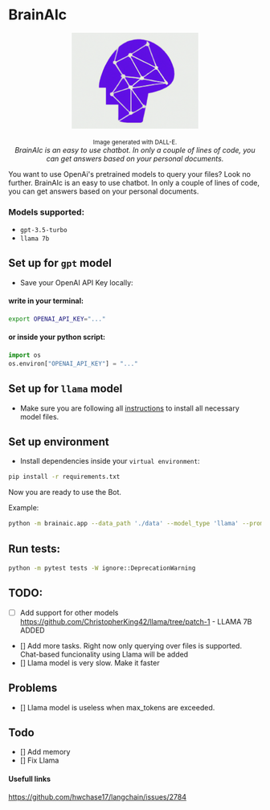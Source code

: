# BrainAIc
<p align="center">
    <img src="./images/logo.png" alt="BrainAIc" width="50%">

</p>
<p align="center">
    <small>Image generated with DALL-E.<br></small>
    <em>BrainAIc is an easy to use chatbot. In only a couple of lines of code, you can get answers based on your personal documents.</em>
</p>


You want to use OpenAi's pretrained models to query your files? Look no further.
BrainAIc is an easy to use chatbot. In only a couple of lines of code, you can get answers based on your personal documents.

### Models supported:
- `gpt-3.5-turbo`
- `llama 7b`

## Set up for `gpt` model
- Save your OpenAI API Key locally:
#### write in your terminal:
```sh
export OPENAI_API_KEY="..."
```
#### or inside your python script:
```python
import os
os.environ["OPENAI_API_KEY"] = "..."
```
## Set up for `llama` model
- Make sure you are following all [instructions](https://github.com/ggerganov/llama.cpp) to install all necessary model files.

## Set up environment
- Install dependencies inside your `virtual environment`:
```sh
pip install -r requirements.txt
```

Now you are ready to use the Bot.

Example:
```sh
python -m brainaic.app --data_path './data' --model_type 'llama' --prompt 'how old is Vasilis?'
```

## Run tests:
```sh
python -m pytest tests -W ignore::DeprecationWarning
```

## TODO:
- [ ] Add support for other models
    https://github.com/ChristopherKing42/llama/tree/patch-1 - LLAMA 7B ADDED
- [] Add more tasks. Right now only querying over files is supported. Chat-based funcionality using Llama will be added
- [] Llama model is very slow. Make it faster


## Problems
- [] Llama model is useless when max_tokens are exceeded.

## Todo
- [] Add memory
- [] Fix Llama


#### Usefull links
https://github.com/hwchase17/langchain/issues/2784

